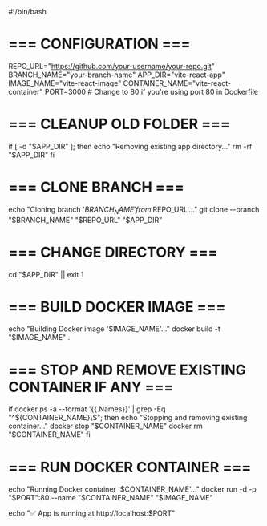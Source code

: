 #!/bin/bash

# === CONFIGURATION ===
REPO_URL="https://github.com/your-username/your-repo.git"
BRANCH_NAME="your-branch-name"
APP_DIR="vite-react-app"
IMAGE_NAME="vite-react-image"
CONTAINER_NAME="vite-react-container"
PORT=3000  # Change to 80 if you're using port 80 in Dockerfile

# === CLEANUP OLD FOLDER ===
if [ -d "$APP_DIR" ]; then
  echo "Removing existing app directory..."
  rm -rf "$APP_DIR"
fi

# === CLONE BRANCH ===
echo "Cloning branch '$BRANCH_NAME' from '$REPO_URL'..."
git clone --branch "$BRANCH_NAME" "$REPO_URL" "$APP_DIR"

# === CHANGE DIRECTORY ===
cd "$APP_DIR" || exit 1

# === BUILD DOCKER IMAGE ===
echo "Building Docker image '$IMAGE_NAME'..."
docker build -t "$IMAGE_NAME" .

# === STOP AND REMOVE EXISTING CONTAINER IF ANY ===
if docker ps -a --format '{{.Names}}' | grep -Eq "^${CONTAINER_NAME}\$"; then
  echo "Stopping and removing existing container..."
  docker stop "$CONTAINER_NAME"
  docker rm "$CONTAINER_NAME"
fi

# === RUN DOCKER CONTAINER ===
echo "Running Docker container '$CONTAINER_NAME'..."
docker run -d -p "$PORT":80 --name "$CONTAINER_NAME" "$IMAGE_NAME"

echo "✅ App is running at http://localhost:$PORT"
